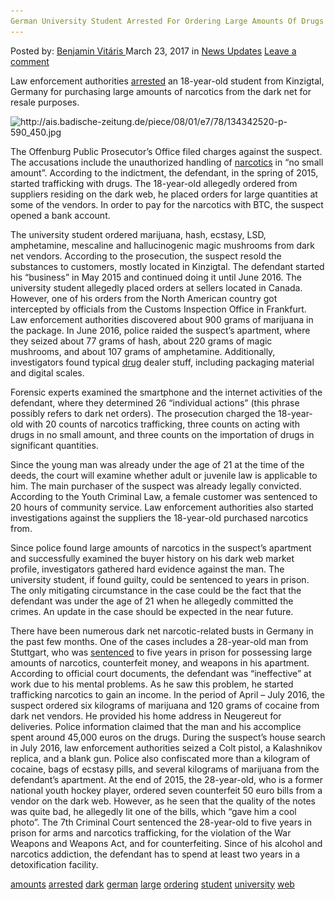 ```yaml
---
German University Student Arrested For Ordering Large Amounts Of Drugs From The Dark Web"
---
```

<article class="post-listing post-18754 post type-post status-publish format-standard has-post-thumbnail hentry  tag-amounts tag-dark tag-german tag-large tag-ordering tag-student tag-university tag-web">
<div class="post-inner">
<span>Posted by: <a href="https://www.deepdotweb.com/author/benjaminvi/" title="">Benjamin Vitáris </a></span>
<span>March 23, 2017</span>
<span>in <a href="https://www.deepdotweb.com/category/news-updates/" rel="category tag">News Updates</a></span>
<span><a href="https://www.deepdotweb.com/2017/03/23/german-university-student-arrested-ordering-large-amounts-drugs-dark-web/#respond">Leave a comment</a></span>


<p>Law enforcement authorities <a href="http://www.badische-zeitung.de/offenburg/18-jaehriger-bestellt-drogen-im-darknet-fuer-schwunghaften-handel--134342307.html">arrested</a> an 18-year-old student from Kinzigtal, Germany for purchasing large amounts of narcotics from the dark net for resale purposes.</p>
<p><img class="wp-image-18758 aligncenter" src="/imgs/2017/03/http-ais-badische-zeitung-de-piece-08-01-e7-78-1.jpeg" alt="http://ais.badische-zeitung.de/piece/08/01/e7/78/134342520-p-590_450.jpg" srcset="/imgs/2017/03/http-ais-badische-zeitung-de-piece-08-01-e7-78-1.jpeg 590w, /imgs/2017/03/http-ais-badische-zeitung-de-piece-08-01-e7-78-1-300x181.jpeg 300w" sizes="(max-width: 590px) 100vw, 590px"/></p>
<p>The Offenburg Public Prosecutor’s Office filed charges against the suspect. The accusations include the unauthorized handling of <a href="https://www.deepdotweb.com/tag/narcotics/">narcotics</a> in “no small amount”. According to the indictment, the defendant, in the spring of 2015, started trafficking with drugs. The 18-year-old allegedly ordered from suppliers residing on the dark web, he placed orders for large quantities at some of the vendors. In order to pay for the narcotics with BTC, the suspect opened a bank account.</p>
<p>The university student ordered marijuana, hash, ecstasy, LSD, amphetamine, mescaline and hallucinogenic magic mushrooms from dark net vendors. According to the prosecution, the suspect resold the substances to customers, mostly located in Kinzigtal. The defendant started his “business” in May 2015 and continued doing it until June 2016. The university student allegedly placed orders at sellers located in Canada. However, one of his orders from the North American country got intercepted by officials from the Customs Inspection Office in Frankfurt. Law enforcement authorities discovered about 900 grams of marijuana in the package. In June 2016, police raided the suspect’s apartment, where they seized about 77 grams of hash, about 220 grams of magic mushrooms, and about 107 grams of amphetamine. Additionally, investigators found typical <a href="https://www.deepdotweb.com/tag/drugs/">drug</a> dealer stuff, including packaging material and digital scales.</p>
<p>Forensic experts examined the smartphone and the internet activities of the defendant, where they determined 26 “individual actions” (this phrase possibly refers to dark net orders). The prosecution charged the 18-year-old with 20 counts of narcotics trafficking, three counts on acting with drugs in no small amount, and three counts on the importation of drugs in significant quantities.</p>
<p>Since the young man was already under the age of 21 at the time of the deeds, the court will examine whether adult or juvenile law is applicable to him. The main purchaser of the suspect was already legally convicted. According to the Youth Criminal Law, a female customer was sentenced to 20 hours of community service. Law enforcement authorities also started investigations against the suppliers the 18-year-old purchased narcotics from.</p>
<p>Since police found large amounts of narcotics in the suspect’s apartment and successfully examined the buyer history on his dark web market profile, investigators gathered hard evidence against the man. The university student, if found guilty, could be sentenced to years in prison. The only mitigating circumstance in the case could be the fact that the defendant was under the age of 21 when he allegedly committed the crimes. An update in the case should be expected in the near future.</p>
<p><a id="post-18754-_gjdgxs"></a> There have been numerous dark net narcotic-related busts in Germany in the past few months. One of the cases includes a 28-year-old man from Stuttgart, who was <a href="https://www.deepdotweb.com/2017/03/03/stuttgart-man-jailed-arms-drugs-trafficking/">sentenced</a> to five years in prison for possessing large amounts of narcotics, counterfeit money, and weapons in his apartment. According to official court documents, the defendant was “ineffective” at work due to his mental problems. As he saw this problem, he started trafficking narcotics to gain an income. In the period of April – July 2016, the suspect ordered six kilograms of marijuana and 120 grams of cocaine from dark net vendors. He provided his home address in Neugereut for deliveries. Police information claimed that the man and his accomplice spent around 45,000 euros on the drugs. During the suspect’s house search in July 2016, law enforcement authorities seized a Colt pistol, a Kalashnikov replica, and a blank gun. Police also confiscated more than a kilogram of cocaine, bags of ecstasy pills, and several kilograms of marijuana from the defendant’s apartment. At the end of 2015, the 28-year-old, who is a former national youth hockey player, ordered seven counterfeit 50 euro bills from a vendor on the dark web. However, as he seen that the quality of the notes was quite bad, he allegedly lit one of the bills, which “gave him a cool photo”. The 7th Criminal Court sentenced the 28-year-old to five years in prison for arms and narcotics trafficking, for the violation of the War Weapons and Weapons Act, and for counterfeiting. Since of his alcohol and narcotics addiction, the defendant has to spend at least two years in a detoxification facility.</p>
</div>
<a href="https://www.deepdotweb.com/tag/amounts/" rel="tag">amounts</a> <a href="https://www.deepdotweb.com/tag/arrested/" rel="tag">arrested</a> <a href="https://www.deepdotweb.com/tag/dark/" rel="tag">dark</a>  <a href="https://www.deepdotweb.com/tag/german/" rel="tag">german</a> <a href="https://www.deepdotweb.com/tag/large/" rel="tag">large</a> <a href="https://www.deepdotweb.com/tag/ordering/" rel="tag">ordering</a> <a href="https://www.deepdotweb.com/tag/student/" rel="tag">student</a> <a href="https://www.deepdotweb.com/tag/university/" rel="tag">university</a> <a href="https://www.deepdotweb.com/tag/web/" rel="tag">web</a></span> <span style="display:none" class="updated">2017-03-23<a href="https://www.deepdotweb.com/author/benjaminvi/" title="Posts by Benjamin Vitáris" rel="author">Benjamin Vitáris</a></strong></div>

